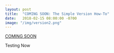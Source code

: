 ```yaml
---
layout: post
title:  "COMING SOON: The Simple Version How-To"
date:   2018-02-15 08:00:00 -0700
image: "/img/version2.png"
---
```




<a href="https://amzn.to/2KgqsRH" target="_blank">COMING SOON</a>

Testing Now